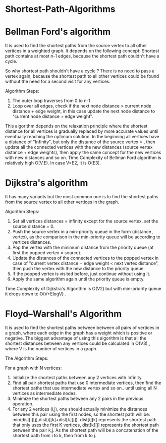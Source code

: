 # Shortest-Path-Algorithms


# Bellman Ford's algorithm

It is used to find the shortest paths from the source vertex to all other vertices in a weighted graph. It depends on the following concept: Shortest path contains at most n-1 edges, because the shortest path couldn't have a cycle.

So why shortest path shouldn't have a cycle ?
There is no need to pass a vertex again, because the shortest path to all other vertices could be found without the need for a second visit for any vertices.

Algorithm Steps:

1. The outer loop traverses from 0 to n-1.
2. Loop over all edges, check if the next node distance > current node distance + edge weight, in this case update the next node distance to "current node distance + edge weight".

This algorithm depends on the relaxation principle where the shortest distance for all vertices is gradually replaced by more accurate values until eventually reaching the optimum solution. In the beginning all vertices have a distance of "Infinity", but only the distance of the source vertex = , then update all the connected vertices with the new distances (source vertex distance + edge weights), then apply the same concept for the new vertices with new distances and so on.
Time Complexity of Bellman Ford algorithm is relatively high O(V.E). In case V=E2, it is O(E3).



# Dijkstra's algorithm

It has many variants but the most common one is to find the shortest paths from the source vertex to all other vertices in the graph.

Algorithm Steps:

1. Set all vertices distances = infinity except for the source vertex, set the source distance = 0.
2. Push the source vertex in a min-priority queue in the form (distance , vertex), as the comparison in the min-priority queue will be according to vertices distances.
3. Pop the vertex with the minimum distance from the priority queue (at first the popped vertex = source).
4. Update the distances of the connected vertices to the popped vertex in case of "current vertex distance + edge weight < next vertex distance", then push the vertex with the new distance to the priority queue.
5. If the popped vertex is visited before, just continue without using it.
6. Apply the same algorithm again until the priority queue is empty.

Time Complexity of Dijkstra's Algorithm is O(V2) but with min-priority queue it drops down to O(V+ElogV) .

# Floyd–Warshall's Algorithm

It is used to find the shortest paths between between all pairs of vertices in a graph, where each edge in the graph has a weight which is positive or negative. The biggest advantage of using this algorithm is that all the shortest distances between any  vertices could be calculated in O(V3) , where V is the number of vertices in a graph.

The Algorithm Steps:

For a graph with N vertices:

1. Initialize the shortest paths between any 2 vertices with Infinity.
2. Find all pair shortest paths that use 0 intermediate vertices, then find the shortest paths that use  intermediate vertex and so on.. until using all N vertices as intermediate nodes.
3. Minimize the shortest paths between any 2 pairs in the previous operation.
4. For any 2 vertices (i,j), one should actually minimize the distances between this pair using the first  nodes, so the shortest path will be: min(dist[i][j],dist[i][k]+dist[k][j]).
dist[i][k] represents the shortest path that only uses the first K vertices, dist[k][j] represents the shortest path between the pair k,j. As the shortest path will be a concatenation of the shortest path from i to k, then from k to j.



